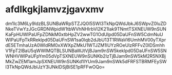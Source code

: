 # afdlkgkjlamvzjgavxmv
dm1lc3M6Ly9ldzBLSUNBaWRpSTZJQ0l5SWl3TkNpQWdJbkJ6SWpvZ0luZDNkeTVwYzJGcGRDNWpidW1tbWVhNHIrbVl2K21Iak9TNmtTSXNEUW9nSUNKaFpHUWlPaUFpZDNkM0xtbHpZV2wwTG1OdUlpd05DaUFnSW5CdmNuUWlPaUFpTkRReklpd05DaUFnSW1sa0lqb2dJbU13T1RWaVl6UmhMV00yTXprdE5ETmhaUzA0WldRM0xXWXpZMkU1WTJZM1lUYzROeUlzRFFvZ0lDSmhhV1FpT2lBaU5qWWlMQTBLSUNBaWJtVjBJam9nSW5keklpd05DaUFnSW5SNWNHVWlPaUFpYm05dVpTSXNEUW9nSUNKb2IzTjBJam9nSW5kM2R5NXBjMkZwZEM1amJpSXNEUW9nSUNKd1lYUm9Jam9nSWk5dFRFSTBRMFEySWl3TkNpQWdJblJzY3lJNklDSjBiSE1pRFFwOQo=
